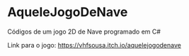 # AqueleJogoDeNave
Códigos de um jogo 2D de Nave programado em C# 

Link para o jogo: https://vhfsousa.itch.io/aquelejogodenave
